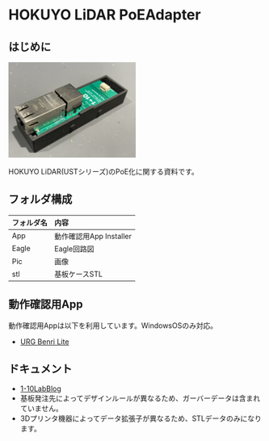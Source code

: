 # HOKUYO LiDAR PoEAdapter

## はじめに

<img src="Pic/PoE_基板ケース.jpeg" width="50%">

 HOKUYO LiDAR(USTシリーズ)のPoE化に関する資料です。
 
## フォルダ構成
| フォルダ名 | 内容 |
|:---------|:-----|
| App | 動作確認用App Installer |
| Eagle | Eagle回路図 |
| Pic | 画像 |
| stl | 基板ケースSTL |

## 動作確認用App
動作確認用Appは以下を利用しています。WindowsOSのみ対応。
* [URG Benri Lite](https://urgbenri.sourceforge.net/jp/)
## ドキュメント
* [1-10LabBlog](Link)
* 基板発注先によってデザインルールが異なるため、ガーバーデータは含まれていません。
* 3Dプリンタ機器によってデータ拡張子が異なるため、STLデータのみになります。
